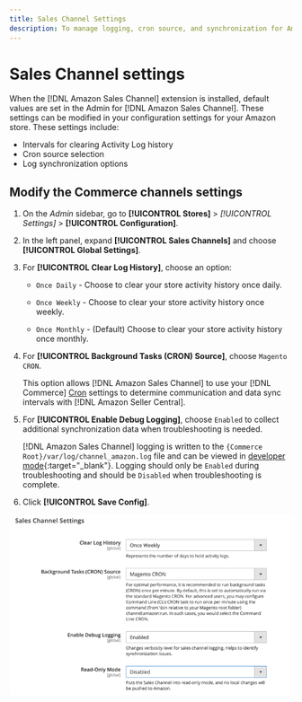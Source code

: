 ```yaml
---
title: Sales Channel Settings
description: To manage logging, cron source, and synchronization for Amazon sales channel functions, update the Commerce configuration.
---
```


# Sales Channel settings

When the [!DNL Amazon Sales Channel] extension is installed, default values are set in the Admin for [!DNL Amazon Sales Channel]. These settings can be modified in your configuration settings for your Amazon store. These settings include:

- Intervals for clearing Activity Log history
- Cron source selection
- Log synchronization options

## Modify the Commerce channels settings

1. On the _Admin_ sidebar, go to **[!UICONTROL Stores]** > _[!UICONTROL Settings]_ > **[!UICONTROL Configuration]**.

1. In the left panel, expand **[!UICONTROL Sales Channels]** and choose **[!UICONTROL Global Settings]**.

1. For **[!UICONTROL Clear Log History]**, choose an option:

   - `Once Daily` - Choose to clear your store activity history once daily.

   - `Once Weekly` - Choose to clear your store activity history once weekly.

   - `Once Monthly` - (Default) Choose to clear your store activity history once monthly.

1. For **[!UICONTROL Background Tasks (CRON) Source]**, choose `Magento CRON`.

   This option allows [!DNL Amazon Sales Channel] to use your [!DNL Commerce] [Cron](https://docs.magento.com/user-guide/system/cron.html) settings to determine communication and data sync intervals with [!DNL Amazon Seller Central].

1. For **[!UICONTROL Enable Debug Logging]**, choose `Enabled` to collect additional synchronization data when troubleshooting is needed.

   [!DNL Amazon Sales Channel] logging is written to the `{Commerce Root}/var/log/channel_amazon.log` file and can be viewed in [developer mode](https://docs.magento.com/user-guide/magento/installation-modes.html){:target="_blank"}. Logging should only be `Enabled` during troubleshooting and should be `Disabled` when troubleshooting is complete.

1. Click **[!UICONTROL Save Config]**.

![Sales Channel configuration settings](assets/config-sales-channel-global-settings.png)
